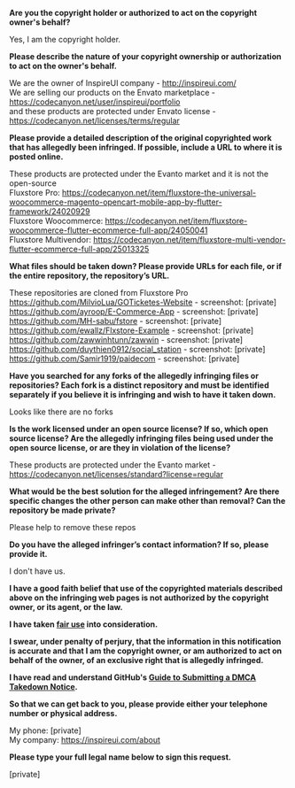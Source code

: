 **Are you the copyright holder or authorized to act on the copyright owner's behalf?**

Yes, I am the copyright holder.

**Please describe the nature of your copyright ownership or authorization to act on the owner's behalf.**

We are the owner of InspireUI company - http://inspireui.com/  
We are selling our products on the Envato marketplace - https://codecanyon.net/user/inspireui/portfolio  
and these products are protected under Envato license - https://codecanyon.net/licenses/terms/regular

**Please provide a detailed description of the original copyrighted work that has allegedly been infringed. If possible, include a URL to where it is posted online.**

These products are protected under the Evanto market and it is not the open-source  
Fluxstore Pro: https://codecanyon.net/item/fluxstore-the-universal-woocommerce-magento-opencart-mobile-app-by-flutter-framework/24020929  
Fluxstore Woocommerce: https://codecanyon.net/item/fluxstore-woocommerce-flutter-ecommerce-full-app/24050041  
Fluxstore Multivendor: https://codecanyon.net/item/fluxstore-multi-vendor-flutter-ecommerce-full-app/25013325

**What files should be taken down? Please provide URLs for each file, or if the entire repository, the repository’s URL.**

These repositories are cloned from Fluxstore Pro  
https://github.com/MilvioLua/GOTicketes-Website - screenshot: [private]  
https://github.com/ayroop/E-Commerce-App - screenshot: [private]  
https://github.com/MH-sabu/fstore - screenshot: [private]  
https://github.com/ewallz/Flxstore-Example - screenshot: [private]  
https://github.com/zawwinhtunn/zawwin - screenshot: [private]  
https://github.com/duythien0912/social_station - screenshot: [private]  
https://github.com/Samir1919/paidecom - screenshot: [private]  

**Have you searched for any forks of the allegedly infringing files or repositories? Each fork is a distinct repository and must be identified separately if you believe it is infringing and wish to have it taken down.**

Looks like there are no forks

**Is the work licensed under an open source license? If so, which open source license? Are the allegedly infringing files being used under the open source license, or are they in violation of the license?**

These products are protected under the Evanto market - https://codecanyon.net/licenses/standard?license=regular

**What would be the best solution for the alleged infringement? Are there specific changes the other person can make other than removal? Can the repository be made private?**

Please help to remove these repos

**Do you have the alleged infringer’s contact information? If so, please provide it.**

I don't have us.

**I have a good faith belief that use of the copyrighted materials described above on the infringing web pages is not authorized by the copyright owner, or its agent, or the law.**

**I have taken <a href="https://www.lumendatabase.org/topics/22">fair use</a> into consideration.**

**I swear, under penalty of perjury, that the information in this notification is accurate and that I am the copyright owner, or am authorized to act on behalf of the owner, of an exclusive right that is allegedly infringed.**

**I have read and understand GitHub's <a href="https://help.github.com/articles/guide-to-submitting-a-dmca-takedown-notice/">Guide to Submitting a DMCA Takedown Notice</a>.**

**So that we can get back to you, please provide either your telephone number or physical address.**

My phone: [private]  
My company: https://inspireui.com/about

**Please type your full legal name below to sign this request.**

[private]
